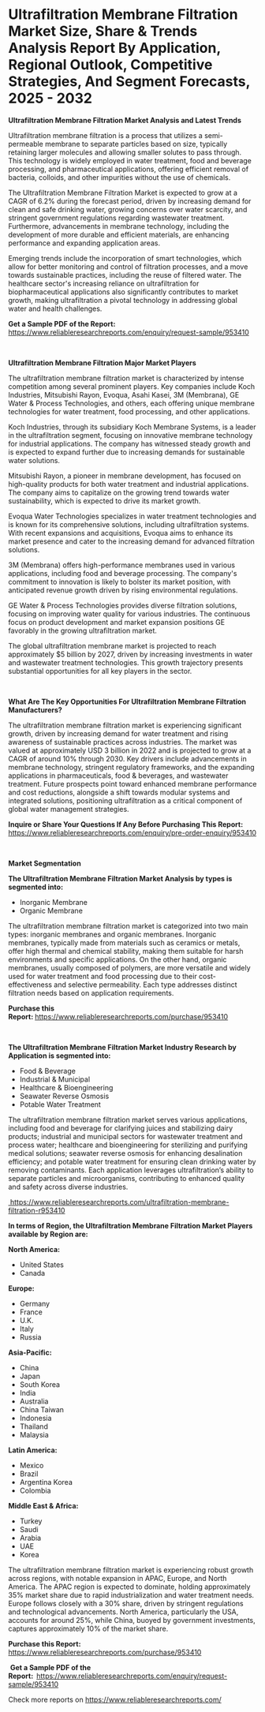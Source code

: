 <p><h1>Ultrafiltration Membrane Filtration Market Size, Share & Trends Analysis Report By Application, Regional Outlook, Competitive Strategies, And Segment Forecasts, 2025 - 2032</h1></p><p><strong>Ultrafiltration Membrane Filtration Market Analysis and Latest Trends</strong></p>
<p><p>Ultrafiltration membrane filtration is a process that utilizes a semi-permeable membrane to separate particles based on size, typically retaining larger molecules and allowing smaller solutes to pass through. This technology is widely employed in water treatment, food and beverage processing, and pharmaceutical applications, offering efficient removal of bacteria, colloids, and other impurities without the use of chemicals. </p><p>The Ultrafiltration Membrane Filtration Market is expected to grow at a CAGR of 6.2% during the forecast period, driven by increasing demand for clean and safe drinking water, growing concerns over water scarcity, and stringent government regulations regarding wastewater treatment. Furthermore, advancements in membrane technology, including the development of more durable and efficient materials, are enhancing performance and expanding application areas. </p><p>Emerging trends include the incorporation of smart technologies, which allow for better monitoring and control of filtration processes, and a move towards sustainable practices, including the reuse of filtered water. The healthcare sector's increasing reliance on ultrafiltration for biopharmaceutical applications also significantly contributes to market growth, making ultrafiltration a pivotal technology in addressing global water and health challenges.</p></p>
<p><strong>Get a Sample PDF of the Report:&nbsp;</strong> <a href="https://www.reliableresearchreports.com/enquiry/request-sample/953410?utm_campaign=2606&utm_medium=2&utm_source=Github&utm_content=ia&utm_term=07032025&utm_id=ultrafiltration-membrane-filtration">https://www.reliableresearchreports.com/enquiry/request-sample/953410</a></p>
<p>&nbsp;</p>
<p><strong>Ultrafiltration Membrane Filtration Major Market Players</strong></p>
<p><p>The ultrafiltration membrane filtration market is characterized by intense competition among several prominent players. Key companies include Koch Industries, Mitsubishi Rayon, Evoqua, Asahi Kasei, 3M (Membrana), GE Water & Process Technologies, and others, each offering unique membrane technologies for water treatment, food processing, and other applications.</p><p>Koch Industries, through its subsidiary Koch Membrane Systems, is a leader in the ultrafiltration segment, focusing on innovative membrane technology for industrial applications. The company has witnessed steady growth and is expected to expand further due to increasing demands for sustainable water solutions.</p><p>Mitsubishi Rayon, a pioneer in membrane development, has focused on high-quality products for both water treatment and industrial applications. The company aims to capitalize on the growing trend towards water sustainability, which is expected to drive its market growth.</p><p>Evoqua Water Technologies specializes in water treatment technologies and is known for its comprehensive solutions, including ultrafiltration systems. With recent expansions and acquisitions, Evoqua aims to enhance its market presence and cater to the increasing demand for advanced filtration solutions.</p><p>3M (Membrana) offers high-performance membranes used in various applications, including food and beverage processing. The company's commitment to innovation is likely to bolster its market position, with anticipated revenue growth driven by rising environmental regulations.</p><p>GE Water & Process Technologies provides diverse filtration solutions, focusing on improving water quality for various industries. The continuous focus on product development and market expansion positions GE favorably in the growing ultrafiltration market.</p><p>The global ultrafiltration membrane market is projected to reach approximately $5 billion by 2027, driven by increasing investments in water and wastewater treatment technologies. This growth trajectory presents substantial opportunities for all key players in the sector.</p></p>
<p>&nbsp;</p>
<p><strong>What Are The Key Opportunities For Ultrafiltration Membrane Filtration Manufacturers?</strong></p>
<p><p>The ultrafiltration membrane filtration market is experiencing significant growth, driven by increasing demand for water treatment and rising awareness of sustainable practices across industries. The market was valued at approximately USD 3 billion in 2022 and is projected to grow at a CAGR of around 10% through 2030. Key drivers include advancements in membrane technology, stringent regulatory frameworks, and the expanding applications in pharmaceuticals, food & beverages, and wastewater treatment. Future prospects point toward enhanced membrane performance and cost reductions, alongside a shift towards modular systems and integrated solutions, positioning ultrafiltration as a critical component of global water management strategies.</p></p>
<p><strong>Inquire or Share Your Questions If Any Before Purchasing This Report:</strong> <a href="https://www.reliableresearchreports.com/enquiry/pre-order-enquiry/953410?utm_campaign=2606&utm_medium=2&utm_source=Github&utm_content=ia&utm_term=07032025&utm_id=ultrafiltration-membrane-filtration">https://www.reliableresearchreports.com/enquiry/pre-order-enquiry/953410</a></p>
<p>&nbsp;</p>
<p><strong>Market Segmentation</strong></p>
<p><strong>The Ultrafiltration Membrane Filtration Market Analysis by types is segmented into:</strong></p>
<p><ul><li>Inorganic Membrane</li><li>Organic Membrane</li></ul></p>
<p><p>The ultrafiltration membrane filtration market is categorized into two main types: inorganic membranes and organic membranes. Inorganic membranes, typically made from materials such as ceramics or metals, offer high thermal and chemical stability, making them suitable for harsh environments and specific applications. On the other hand, organic membranes, usually composed of polymers, are more versatile and widely used for water treatment and food processing due to their cost-effectiveness and selective permeability. Each type addresses distinct filtration needs based on application requirements.</p></p>
<p><strong>Purchase this Report:&nbsp;</strong><a href="https://www.reliableresearchreports.com/purchase/953410?utm_campaign=2606&utm_medium=2&utm_source=Github&utm_content=ia&utm_term=07032025&utm_id=ultrafiltration-membrane-filtration">https://www.reliableresearchreports.com/purchase/953410</a></p>
<p>&nbsp;</p>
<p><strong>The Ultrafiltration Membrane Filtration Market Industry Research by Application is segmented into:</strong></p>
<p><ul><li>Food & Beverage</li><li>Industrial & Municipal</li><li>Healthcare & Bioengineering</li><li>Seawater Reverse Osmosis</li><li>Potable Water Treatment</li></ul></p>
<p><p>The ultrafiltration membrane filtration market serves various applications, including food and beverage for clarifying juices and stabilizing dairy products; industrial and municipal sectors for wastewater treatment and process water; healthcare and bioengineering for sterilizing and purifying medical solutions; seawater reverse osmosis for enhancing desalination efficiency; and potable water treatment for ensuring clean drinking water by removing contaminants. Each application leverages ultrafiltration’s ability to separate particles and microorganisms, contributing to enhanced quality and safety across diverse industries.</p></p>
<p><a href="https://www.reliableresearchreports.com/ultrafiltration-membrane-filtration-r953410?utm_campaign=2606&utm_medium=2&utm_source=Github&utm_content=ia&utm_term=07032025&utm_id=ultrafiltration-membrane-filtration">&nbsp;https://www.reliableresearchreports.com/ultrafiltration-membrane-filtration-r953410</a></p>
<p><strong>In terms of Region, the Ultrafiltration Membrane Filtration Market Players available by Region are:</strong></p>
<p>
    <p> <strong> North America: </strong>
        <ul>
            <li>United States</li>
            <li>Canada</li>
        </ul>
        </p> 
    <p> <strong> Europe: </strong>
        <ul>
            <li>Germany</li>
            <li>France</li>
            <li>U.K.</li>
            <li>Italy</li>
            <li>Russia</li>
        </ul>
        </p> 
    <p> <strong> Asia-Pacific: </strong>
        <ul>
            <li>China</li>
            <li>Japan</li>
            <li>South Korea</li>
            <li>India</li>
            <li>Australia</li>
            <li>China Taiwan</li>
            <li>Indonesia</li>
            <li>Thailand</li>
            <li>Malaysia</li>
        </ul>
        </p> 
    <p> <strong> Latin America: </strong>
        <ul>
            <li>Mexico</li>
            <li>Brazil</li>
            <li>Argentina Korea</li>
            <li>Colombia</li>
        </ul>
        </p> 
    <p> <strong> Middle East & Africa: </strong>
        <ul>
            <li>Turkey</li>
            <li>Saudi</li>
            <li>Arabia</li>
            <li>UAE</li>
            <li>Korea</li>
        </ul>
    </p>
    </p>
<p><p>The ultrafiltration membrane filtration market is experiencing robust growth across regions, with notable expansion in APAC, Europe, and North America. The APAC region is expected to dominate, holding approximately 35% market share due to rapid industrialization and water treatment needs. Europe follows closely with a 30% share, driven by stringent regulations and technological advancements. North America, particularly the USA, accounts for around 25%, while China, buoyed by government investments, captures approximately 10% of the market share.</p></p>
<p><strong>Purchase this Report: </strong><a href="https://www.reliableresearchreports.com/purchase/953410?utm_campaign=2606&utm_medium=2&utm_source=Github&utm_content=ia&utm_term=07032025&utm_id=ultrafiltration-membrane-filtration">https://www.reliableresearchreports.com/purchase/953410</a></p>
<p>&nbsp;<strong>Get a Sample PDF of the Report:&nbsp;&nbsp;</strong><a href="https://www.reliableresearchreports.com/enquiry/request-sample/953410?utm_campaign=2606&utm_medium=2&utm_source=Github&utm_content=ia&utm_term=07032025&utm_id=ultrafiltration-membrane-filtration">https://www.reliableresearchreports.com/enquiry/request-sample/953410</a></p>
<p><strong></strong></p>
<p>Check more reports on <a href="https://www.reliableresearchreports.com/?utm_campaign=2606&utm_medium=2&utm_source=Github&utm_content=ia&utm_term=07032025&utm_id=ultrafiltration-membrane-filtration">https://www.reliableresearchreports.com/</a></p>